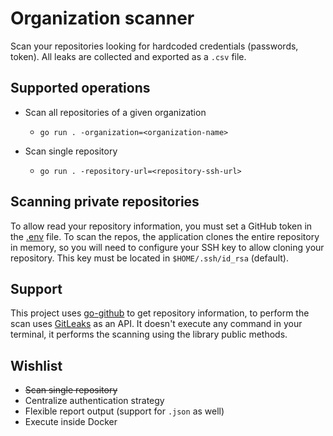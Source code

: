 # Organization scanner

Scan your repositories looking for hardcoded credentials (passwords, token). All leaks are collected and exported as a 
`.csv` file.

## Supported operations

- Scan all repositories of a given organization
    - `go run . -organization=<organization-name>`
    
- Scan single repository
    - `go run . -repository-url=<repository-ssh-url>`
    
## Scanning private repositories
To allow read your repository information, you must set a GitHub token in the [.env](.env) file. To scan the repos, 
the application clones the entire repository in memory, so you will need to configure your SSH key to allow cloning your 
repository. This key must be located in `$HOME/.ssh/id_rsa` (default). 

## Support
This project uses [go-github](https://github.com/google/go-github) to get repository information, to perform the scan 
uses [GitLeaks](https://github.com/zricethezav/gitleaks) as an API. It doesn't execute any command in your terminal, it 
performs the scanning using the library public methods.

## Wishlist
- ~~Scan single repository~~
- Centralize authentication strategy
- Flexible report output (support for `.json` as well)
- Execute inside Docker
